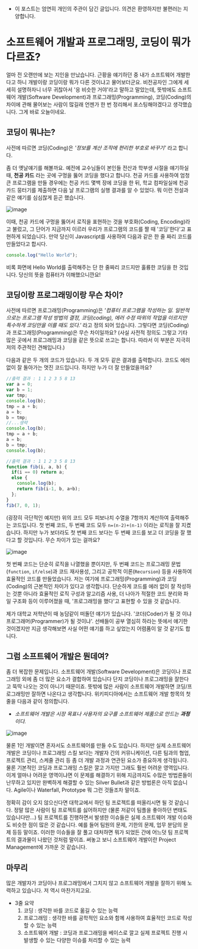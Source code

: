 - 이 포스트는 엄연히 개인의 주관이 담긴 글입니다. 의견은 환영하지만 불편러는 지양합니다.

# 소프트웨어 개발과 프로그래밍, 코딩이 뭐가 다르죠?
얼마 전 오랜만에 보는 지인을 만났습니다. 근황을 얘기하던 중 내가 소프트웨어 개발한다고 하니 개발이랑 코딩이랑 뭐가 다른 것이냐고 물어보더군요. 비전공자인 그에게 세세히 설명하자니 너무 귀찮아서 '응 비슷한 거야'라고 말하고 말았는데, 뜻밖에도 소프트웨어 개발(Software Development)과 프로그래밍(Programming), 코딩(Coding)의 차이에 관해 물어보는 사람이 많길래 언젠가 한 번 정리해서 포스팅해야겠다고 생각했습니다. 그게 바로 오늘이네요.

## 코딩이 뭐냐는?
사전에 따르면 코딩(Coding)은 *'정보를 계산 조작에 편리한 부호로 바꾸기'* 라고 합니다.

좀 더 옛날얘기를 해볼까요. 예전에 교수님들이 본인들 전산과 학부생 시절을 얘기하실 때, **천공 카드** 라는 곳에 구멍을 뚫어 코딩을 했다고 합니다. 천공 카드를 사용하여 엄청 큰 프로그램을 만들 경우에는 천공 카드 몇백 장에 코딩을 한 뒤, 학교 컴파일실에 천공 카드 뭉터기를 제출하면 다음 날 프로그램의 실행 결과를 알 수 있었다. 뭐 이런 전설과 같은 얘기를 심심찮게 듣곤 했습니다.

![image](https://cloud.githubusercontent.com/assets/8033320/20755125/2cf6b356-b751-11e6-9964-faf0a78bd58b.png)

이때, 천공 카드에 구멍을 뚫어서 로직을 표현하는 것을 부호화(Coding, Encoding)라고 불렀고, 그 단어가 지금까지 이르러 우리가 프로그램의 코드를 짤 때 '코딩'한다'고 표현하게 되었습니다. 만약 당신이 Javascript를 사용하여 다음과 같은 한 줄 짜리 코드를 만들었다고 합시다.
```javascript
console.log("Hello World");
```
비록 화면에 Hello World를 출력해주는 단 한 줄짜리 코드지만 훌륭한 코딩을 한 것입니다. 당신의 뜻을 컴퓨터가 이해했으니깐요!

## 코딩이랑 프로그래밍이랑 무슨 차이?
사전에 따르면 프로그래밍(Programming)은 *'컴퓨터 프로그램을 작성하는 일. 일반적으로는 프로그램 작성 방법의 결정, 코딩(coding), 에러 수정 따위의 작업을 이르지만 특수하게 코딩만을 이를 때도 있다.'* 라고 정의 되어 있습니다.
그렇다면 코딩(Coding)과 프로그래밍(Programming)은 무슨 차이일까요? (사실 사전적 정의도 그렇고 기타 많은 곳에서 프로그래밍과 코딩을 같은 뜻으로 쓰고는 합니다. 따라서 이 부분은 지극히 저의 주관적인 견해입니다.)

다음과 같은 두 개의 코드가 있습니다. 두 개 모두 같은 결과를 출력합니다. 코드도 에러 없이 잘 돌아가는 멋진 코드입니다. 하지만 누가 더 잘 만들었을까요?
```javascript
//출력 결과 : 1 1 2 3 5 8 13
var a = 0;
var b = 1;
var tmp;
console.log(b);
tmp = a + b;
a = b;
b = tmp;
//...생략
console.log(b);
tmp = a + b;
a = b;
b = tmp;
console.log(b);
```
```javascript
//출력 결과 : 1 1 2 3 5 8 13
function fib(i, a, b) {
  if(i == 0) return a;
  else {
    console.log(b);
    return fib(i-1, b, a+b);
  };
}
fib(7, 0, 1);
```
(굉장히 극단적인 예지만) 위의 코드 모두 피보나치 수열을 7항까지 계산하여 출력해주는 코드입니다. 첫 번째 코드, 두 번째 코드 모두 `n=(n-2)+(n-1)` 이라는 로직을 잘 지켰습니다. 하지만 누가 보더라도 첫 번째 코드 보다는 두 번째 코드를 보고 더 코딩을 잘 했다고 할 것입니다. 무슨 차이가 있는 걸까요?

![image](https://cloud.githubusercontent.com/assets/8033320/20759516/7746d04e-b760-11e6-94db-56efd1d9f005.png)

첫 번째 코드는 단순히 로직을 나열했을 뿐이지만, 두 번째 코드는 프로그래밍 문법(`function`, `if/else`)과 코드 재사용성, 그리고 공학적 이론(`Recursion`) 등을 사용하여 효율적인 코드를 만들었습니다. 저는 여기에 프로그래밍(Programming)과 코딩(Coding)의 근본적인 차이가 있다고 생각합니다. 단순하게 코드를 에러 없이 잘 작성하는 것뿐 아니라 효율적인 로직 구성과 알고리즘 사용, 더 나아가 적절한 코드 분리와 파일 구조화 등이 이루어졌을 때, '프로그래밍을 했다'고 표현할 수 있을 것 같습니다.

제가 대학교 저학년이 때 농담같이 떠돌던 얘기가 있습니다. '코더(Coder)가 될 것 이냐 프로그래머(Programmer)가 될 것이냐'. 선배들이 공부 열심히 하라는 뜻에서 얘기한 것이겠지만 지금 생각해보면 사실 어떤 얘기를 하고 싶었는지 어렴품이 알 것 같기도 합니다.

## 그럼 소프트웨어 개발은 뭔데여?
좀 더 복잡한 문제입니다. 소프트웨어 개발(Software Development)은 코딩이나 프로그래밍 외에 좀 더 많은 요소가 결합하여 있습니다 단지 코딩이나 프로그래밍을 잘한다고 뚝딱 나오는 것이 아니기 때문이죠. 뜻밖에 많은 사람이 소프트웨어 개발하면 코딩/프로그래밍만 잘하면 나온다고 생각합니다. 위키피디아에서는 소프트웨어 개발 항목의 첫 줄을 다음과 같이 정의합니다.
- *소프트웨어 개발은 시장 목표나 사용자의 요구를 소프트웨어 제품으로 만드는 **과정**이다.*

![image](https://cloud.githubusercontent.com/assets/8033320/20760882/8d57139a-b764-11e6-9cfd-d81716b894b7.png)

물론 1인 개발이면 혼자서도 소프트웨어를 만들 수도 있습니다. 하지만 실제 소프트웨어 개발은 코딩이나 프로그래밍 스킬 보다는 개발자 간의 커뮤니케이션, 다른 팀과의 협업, 프로젝트 관리, 스케줄 관리 등 좀 더 개발 과정과 연관된 요소가 중요하게 생각됩니다. 물론 기본적인 코딩과 프로그래밍 스킬은 깔고 가지만 그래도 훨씬 어려운 영역입니다. 이게 얼마나 어려운 영역이냐면 이 문제를 해결하기 위해 지금까지도 수많은 방법론들이 난무하고 있지만 완벽하게 해결할 수 있는 Silver Bullet과 같은 방법론은 아직 없습니다. Agile이나 Waterfall, Prototype 뭐 그런 것들조차 말이죠.

정확히 감이 오지 않으신다면 대학교에서 하던 팀 프로젝트를 떠올리시면 될 것 같습니다. 정말 많은 사람이 팀 프로젝트를 싫어하지만 (물론 저같이 팀플을 좋아하던 변태도 있습니다만...) 팀 프로젝트를 진행하면서 발생한 이슈들은 실제 소프트웨어 개발 이슈와도 비슷한 점이 많은 것 같습니다. 예를 들어 팀원의 문제, 기한의 문제, 업무 분담의 문제 등등 말이죠. 이러한 이슈들을 잘 풀고 대처하면 뭐가 되었든 간에 어느덧 팀 프로젝트의 결과물이 나왔던 것처럼 말이죠. 써놓고 보니 소프트웨어 개발이란 Project Management에 가까운 것 같습니다.

## 마무리
많은 개발자가 코딩이나 프로그래밍에서 그치지 않고 소프트웨어 개발을 잘하기 위해 노력하고 있습니다. 저 역시 마찬가지고요.
- 3줄 요약
   1. 코딩 : 생각한 바를 코드로 옮길 수 있는 능력
   2. 프로그래밍 : 생각한 바를 공학적인 요소와 함께 사용하여 효율적인 코드로 작성할 수 있는 능력
   3. 소프트웨어 개발 : 코딩과 프로그래밍을 베이스로 깔고 실제 프로젝트 진행 시 발생할 수 있는 다양한 이슈를 처리할 수 있는 능력

